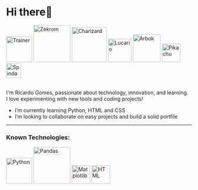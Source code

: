 <h1>Hi there👋</h1>
<div>
  <img src="https://64.media.tumblr.com/4d5b43e2e0dcd4a47128fdf85b9463e9/e7638102a47e4ee5-99/s1280x1920/68f4b6bd8f931af523c5d1391113763a947a07da.gifv" alt="Trainer" width="70">
  <img src="https://projectpokemon.org/images/sprites-models/bw-animated/644.gif" alt="Zekrom" width="100">
  <img src="https://projectpokemon.org/images/sprites-models/bw-animated/006.gif" alt="Charizard" width="95">
  <img src="https://projectpokemon.org/images/sprites-models/bw-animated/448.gif" alt="Lucario" width="63">
  <img src="https://projectpokemon.org/images/sprites-models/bw-animated/024.gif" alt="Arbok" width="75">
  <img src="https://i.pinimg.com/originals/e9/38/d1/e938d18fc07a3ffd16b4864ef2f1308f.gif" alt="Pikachu" width="50">
  <img src="https://projectpokemon.org/images/sprites-models/bw-animated/327.gif" alt="Spinda" width="40">
</div>

<br>
<p>I'm Ricardo Gomes, passionate about technology, innovation, and learning.<br>I love experimenting with new tools and coding projects!</p>

<ul>
 <li>I’m currently learning Python, HTML and CSS</li>
 <li>I’m looking to collaborate on easy projects and build a solid portfile</li>
</ul> 
<hr>
<h3>Known Technologies:</h3>
<div>
 <img alt="Python" src="https://github.com/user-attachments/assets/6e55cac1-9be4-46a8-b9ed-ee34e57a8584" width="70"/>
 <img alt="Pandas" src="https://images.opencollective.com/pandas/6e5c060/logo/256.png" width="100"/>
 <img alt="Matplotlib" src="https://image.pngaaa.com/242/4152242-middle.png" width="50"/>
 <img alt="HTML" src="https://upload.wikimedia.org/wikipedia/commons/thumb/6/61/HTML5_logo_and_wordmark.svg/512px-HTML5_logo_and_wordmark.svg.png" width="50"/>        
</div>


